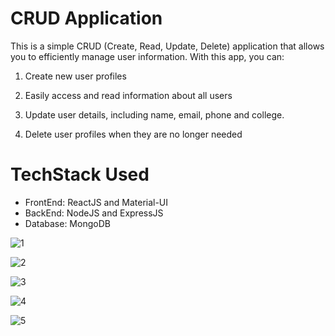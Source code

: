# CRUD Application
This is a simple CRUD (Create, Read, Update, Delete) application that allows you to efficiently manage user information. With this app, you can:

1. Create new user profiles

2. Easily access and read information about all users

3. Update user details, including name, email, phone and college.

4. Delete user profiles when they are no longer needed

# TechStack Used
- FrontEnd: ReactJS and Material-UI
- BackEnd: NodeJS and ExpressJS
- Database: MongoDB


![1](https://github.com/fahad1722/CRUD-Application/assets/127012601/3472531d-1798-4b52-9456-7b4f4e5916f4)

![2](https://github.com/fahad1722/CRUD-Application/assets/127012601/2db51b57-8d64-42e8-8e6a-73e898819b13)

![3](https://github.com/fahad1722/CRUD-Application/assets/127012601/e450e5d2-3849-4d67-b5c5-a3e63ae1b060)

![4](https://github.com/fahad1722/CRUD-Application/assets/127012601/7ef5de9a-9507-4246-bc0b-0e117316dd9e)

![5](https://github.com/fahad1722/CRUD-Application/assets/127012601/86acc3d1-f1e8-472f-8cc4-f6070830ec61)
